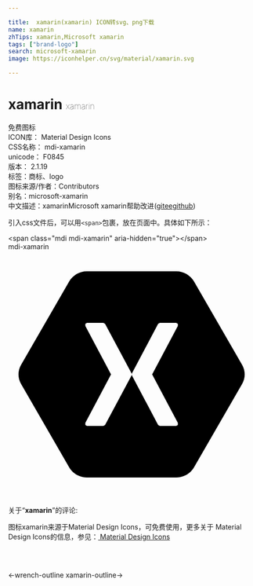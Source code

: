 ```yaml
---

title:  xamarin(xamarin) ICON转svg、png下载
name: xamarin
zhTips: xamarin,Microsoft xamarin
tags: ["brand-logo"]
search: microsoft-xamarin
image: https://iconhelper.cn/svg/material/xamarin.svg

---
```


# xamarin  <small style="font-size: 60%;font-weight: 100">xamarin</small>


<div class="detail-page">
<p>
<span><span class="badge-success badge">免费图标</span> </span>
<br/>
<span>
ICON库：
<span class="badge-secondary badge">Material Design Icons</span> 
</span>
<br/>
<span>
CSS名称：
<span class="badge-secondary badge">mdi-xamarin</span> 
</span>
<br/>
<span>
unicode：
<span class="badge-secondary badge">F0845</span> 
<copy-btn content='F0845' btn-title=""></copy-btn>
<copy-btn :content='String.fromCodePoint(parseInt("F0845", 16))' btn-title="复制U"></copy-btn>
</span>
<br/>
<span>
版本：
<span class="badge-secondary badge">2.1.19</span> 
</span><br/><span>标签：<span class="badge-light badge"><router-link to="/tags/brand-logo.html">商标、logo</router-link></span></span>
<br/>
<span>图标来源/作者：<span class="badge-light badge">Contributors</span></span> 
<br/>
<span>别名：<span class="badge-light badge">microsoft-xamarin</span></span><br/><span class="zh-detail">中文描述：<span class="badge-primary badge">xamarin</span><span class="badge-primary badge">Microsoft xamarin</span><span class="help-link"><span>帮助改进</span>(<a href="https://gitee.com/liuwave/icon-helper/edit/master/json/material/xamarin.json" target="_blank" rel="noopener noreferrer">gitee</a><a href="https://github.com/liuwave/icon-helper/edit/master/json/material/xamarin.json" target="_blank" rel="noopener noreferrer">github</a></span>)</span><br/>
</p>
</div>
<div class="alert alert-dark">
  <i class="mdi mdi-xamarin mdi-48px"></i>
  <i class="mdi mdi-xamarin mdi-36px"></i>
  <i class="mdi mdi-xamarin mdi-24px"></i>
  <i class="mdi mdi-xamarin mdi-18px"></i>
</div>
<div>
  <p>引入css文件后，可以用<code>&lt;span&gt;</code>包裹，放在页面中。具体如下所示：    
  </p>
  <div class="alert alert-primary" style="font-size: 14px">
    &lt;span class="mdi mdi-xamarin" aria-hidden="true"&gt;&lt;/span&gt;
    <copy-btn content='<span class="mdi mdi-xamarin" aria-hidden="true"></span>'></copy-btn>
  </div>
  <div class="alert alert-secondary">
    <i class="mdi mdi-xamarin"
    style="font-size: 24px"
    aria-hidden="true"></i> mdi-xamarin
    <copy-btn content="mdi-xamarin" btn-title="复制图标名称"></copy-btn>
  </div>
</div>
<div id="svg" class="svg-wrap">
<svg xmlns="http://www.w3.org/2000/svg" viewBox="0 0 24 24"><path d="M22.75,11.07C22.91,11.35 23,11.67 23,12C23,12.33 22.91,12.65 22.75,12.93L18.08,21C17.72,21.62 17.06,22 16.35,22H7.65C6.94,22 6.28,21.62 5.92,21L1.25,12.93C1.09,12.65 1,12.33 1,12C1,11.67 1.09,11.35 1.25,11.07L5.92,3C6.28,2.38 6.94,2 7.65,2H16.35C17.06,2 17.72,2.38 18.08,3L22.75,11.07M12,12V11.9L9.42,7.1L9.25,7H7.66L7.5,7.1V7.3L10,12L7.5,16.7V16.9L7.66,17H9.25L9.42,16.9L12,12.1V12L12.03,12.1L14.58,16.9L14.75,17H16.34L16.5,16.9V16.7L14,12L16.5,7.3V7.1L16.34,7H14.75L14.58,7.1L12.03,11.9L12,12Z" /></svg>
</div>
<detail full-name='mdi-xamarin'></detail>
<div class="icon-detail__container">
<p>关于“<b>xamarin</b>”的评论:</p>
</div>
<Vssue title="关于“xamarin”的评论" />    
<div><p>图标xamarin来源于Material Design Icons，可免费使用，更多关于 Material Design Icons的信息，参见：<a target="_blank" href="https://iconhelper.cn/material.html"> Material Design Icons</a>
</p></div>

<div style="padding:2rem 0 " class="page-nav"><p class="inner"><span class="prev">←<router-link to="/icon/wrench-outline.html">wrench-outline</router-link></span> <span class="next"><router-link to="/icon/xamarin-outline.html">xamarin-outline</router-link>→</span></p></div>

